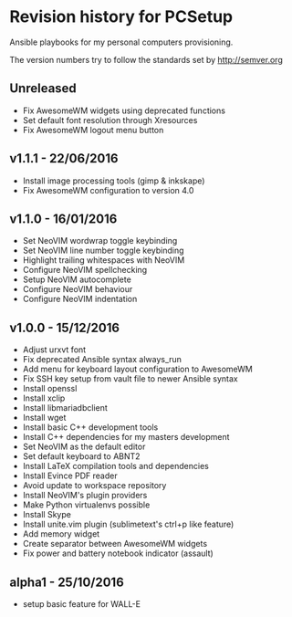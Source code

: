 # Revision history for PCSetup

Ansible playbooks for my personal computers provisioning.

The version numbers try to follow the standards set by http://semver.org

## Unreleased

* Fix AwesomeWM widgets using deprecated functions
* Set default font resolution through Xresources
* Fix AwesomeWM logout menu button

## v1.1.1 - 22/06/2016

* Install image processing tools (gimp & inkskape)
* Fix AwesomeWM configuration to version 4.0

## v1.1.0 - 16/01/2016

* Set NeoVIM wordwrap toggle keybinding
* Set NeoVIM line number toggle keybinding
* Highlight trailing whitespaces with NeoVIM
* Configure NeoVIM spellchecking
* Setup NeoVIM autocomplete
* Configure NeoVIM <tab> behaviour
* Configure NeoVIM indentation

## v1.0.0 - 15/12/2016

* Adjust urxvt font
* Fix deprecated Ansible syntax always_run
* Add menu for keyboard layout configuration to AwesomeWM
* Fix SSH key setup from vault file to newer Ansible syntax
* Install openssl
* Install xclip
* Install libmariadbclient
* Install wget
* Install basic C++ development tools
* Install C++ dependencies for my masters development
* Set NeoVIM as the default editor
* Set default keyboard to ABNT2
* Install LaTeX compilation tools and dependencies
* Install Evince PDF reader
* Avoid update to workspace repository
* Install NeoVIM's plugin providers
* Make Python virtualenvs possible
* Install Skype
* Install unite.vim plugin (sublimetext's ctrl+p like feature)
* Add memory widget
* Create separator between AwesomeWM widgets
* Fix power and battery notebook indicator (assault)

## alpha1 - 25/10/2016

* setup basic feature for WALL-E
